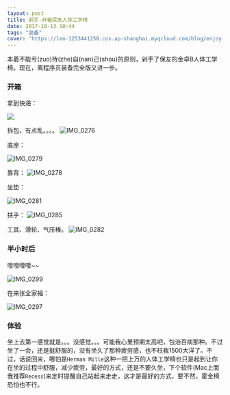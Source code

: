 ```yaml
---
layout: post
title: 剁手-开箱保友人体工学椅
date: 2017-10-13 10:44
tags: "装备"
cover: "https://leo-1253441258.cos.ap-shanghai.myqcloud.com/blog/enjoy-classic-main.jpg"
---
```


本着不能亏(zuo)待(zhe)自(nan)己(shou)的原则，剁手了保友的金卓B人体工学椅。现在，离程序员装备完全版又进一步。

### 开箱

拿到快递：

![](https://leo-1253441258.cos.ap-shanghai.myqcloud.com/blog/17-10-14/76239287.jpg)

拆包，有点乱。。。。
![IMG_0276](https://leo-1253441258.cos.ap-shanghai.myqcloud.com/blog/IMG_0276.jpg)

底座：

![IMG_0279](https://leo-1253441258.cos.ap-shanghai.myqcloud.com/blog/IMG_0279.jpg)


靠背：
![IMG_0278](https://leo-1253441258.cos.ap-shanghai.myqcloud.com/blog/IMG_0278.jpg)

坐垫：

![IMG_0281](https://leo-1253441258.cos.ap-shanghai.myqcloud.com/blog/IMG_0281.jpg)

扶手：
![IMG_0285](https://leo-1253441258.cos.ap-shanghai.myqcloud.com/blog/IMG_0285.jpg)


工具、滑轮、气压棒。
![IMG_0282](https://leo-1253441258.cos.ap-shanghai.myqcloud.com/blog/IMG_0282.jpg)



### 半小时后

噔噔噔噔~~

![IMG_0299](https://leo-1253441258.cos.ap-shanghai.myqcloud.com/blog/IMG_0299.jpg)

在来张全家福：

![IMG_0297](https://leo-1253441258.cos.ap-shanghai.myqcloud.com/blog/IMG_0297.jpg)


### 体验

坐上去第一感觉就是。。。没感觉。。。可能我心里预期太高吧，包治百病那种。不过坐了一会，还是挺舒服的，没有坐久了那种疲劳感，也不枉我1500大洋了。不过，话说回来，哪怕是`Herman Mille`这种一把上万的人体工学椅也只是起到让你在坐的过程中舒服，减少疲劳，最好的方式，还是不要久坐，下个软件(Mac上面我推荐`Recess`)来定时提醒自己站起来走走，这才是最好的方式，要不然，霍金椅恐怕也不行。


